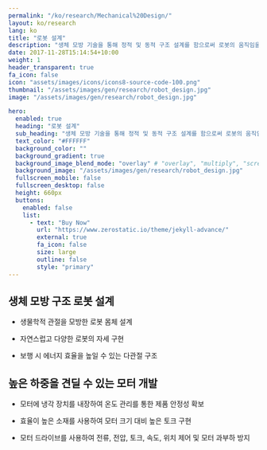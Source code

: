 ```yaml
---
permalink: "/ko/research/Mechanical%20Design/"
layout: ko/research
lang: ko
title: "로봇 설계"
description: "생체 모방 기술을 통해 정적 및 동적 구조 설계를 함으로써 로봇의 움직임을 미학적으로 완성하기 위한 자연스러운 보행을 개발합니다."
date: 2017-11-28T15:14:54+10:00
weight: 1
header_transparent: true
fa_icon: false
icon: "assets/images/icons/icons8-source-code-100.png"
thumbnail: "/assets/images/gen/research/robot_design.jpg"
image: "/assets/images/gen/research/robot_design.jpg"

hero:
  enabled: true
  heading: "로봇 설계"
  sub_heading: "생체 모방 기술을 통해 정적 및 동적 구조 설계를 함으로써 로봇의 움직임을 미학적으로 완성하기 위한 자연스러운 보행을 개발합니다. "
  text_color: "#FFFFFF"
  background_color: ""
  background_gradient: true
  background_image_blend_mode: "overlay" # "overlay", "multiply", "screen"
  background_image: "/assets/images/gen/research/robot_design.jpg"
  fullscreen_mobile: false
  fullscreen_desktop: false
  height: 660px
  buttons:
    enabled: false
    list:
      - text: "Buy Now"
        url: "https://www.zerostatic.io/theme/jekyll-advance/"
        external: true
        fa_icon: false
        size: large
        outline: false
        style: "primary"
---
```


## 생체 모방 구조 로봇 설계
  - 생물학적 관절을 모방한 로봇 몸체 설계

  - 자연스럽고 다양한 로봇의 자세 구현

  - 보행 시 에너지 효율을 높일 수 있는 다관절 구조

## 높은 하중을 견딜 수 있는 모터 개발
  - 모터에 냉각 장치를 내장하여 온도 관리를 통한 제품 안정성 확보

  - 효율이 높은 소재를 사용하여 모터 크기 대비 높은 토크 구현

  - 모터 드라이브를 사용하여 전류, 전압, 토크, 속도, 위치 제어 및 모터 과부하 방지